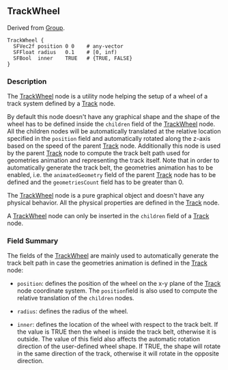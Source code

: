 ## TrackWheel

Derived from [Group](group.md).

```
TrackWheel {
  SFVec2f position 0 0    # any-vector
  SFFloat radius   0.1    # [0, inf)
  SFBool  inner    TRUE   # {TRUE, FALSE}
}
```

### Description

The [TrackWheel](#trackwheel) node is a utility node helping the setup of a wheel of a track system defined by a [Track](track.md) node.

By default this node doesn't have any graphical shape and the shape of the wheel has to be defined inside the `children` field of the [TrackWheel](#trackwheel) node.
All the children nodes will be automatically translated at the relative location specified in the `position` field and automatically rotated along the z-axis based on the speed of the parent [Track](track.md) node.
Additionally this node is used by the parent [Track](track.md) node to compute the track belt path used for geometries animation and representing the track itself.
Note that in order to automatically generate the track belt, the geometries animation has to be enabled, i.e. the `animatedGeometry` field of the parent [Track](track.md) node has to be defined and the `geometriesCount` field has to be greater than 0.

The [TrackWheel](#trackwheel) node is a pure graphical object and doesn't have any physical behavior.
All the physical properties are defined in the [Track](track.md) node.

A [TrackWheel](#trackwheel) node can only be inserted in the `children` field of a [Track](track.md) node.

### Field Summary

The fields of the [TrackWheel](#trackwheel) are mainly used to automatically generate the track belt path in case the geometries animation is defined in the [Track](track.md) node:

- `position`: defines the position of the wheel on the x-y plane of the [Track](track.md) node coordinate system.
The `position`field is also used to compute the relative translation of the `children` nodes.

- `radius`: defines the radius of the wheel.

- `inner`: defines the location of the wheel with respect to the track belt.
If the value is TRUE then the wheel is inside the track belt, otherwise it is outside.
The value of this field also affects the automatic rotation direction of the user-defined wheel shape.
If TRUE, the shape will rotate in the same direction of the track, otherwise it will rotate in the opposite direction.
